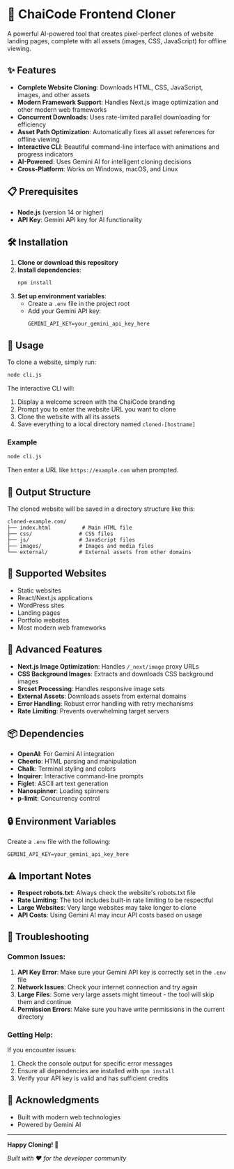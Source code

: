 # 🚀 ChaiCode Frontend Cloner

A powerful AI-powered tool that creates pixel-perfect clones of website landing pages, complete with all assets (images, CSS, JavaScript) for offline viewing.

## ✨ Features

- **Complete Website Cloning**: Downloads HTML, CSS, JavaScript, images, and other assets
- **Modern Framework Support**: Handles Next.js image optimization and other modern web frameworks
- **Concurrent Downloads**: Uses rate-limited parallel downloading for efficiency
- **Asset Path Optimization**: Automatically fixes all asset references for offline viewing
- **Interactive CLI**: Beautiful command-line interface with animations and progress indicators
- **AI-Powered**: Uses Gemini AI for intelligent cloning decisions
- **Cross-Platform**: Works on Windows, macOS, and Linux

## 📋 Prerequisites

- **Node.js** (version 14 or higher)
- **API Key**: Gemini API key for AI functionality

## 🛠️ Installation

1. **Clone or download this repository**
2. **Install dependencies**:
   ```bash
   npm install
   ```
3. **Set up environment variables**:
   - Create a `.env` file in the project root
   - Add your Gemini API key:
     ```
     GEMINI_API_KEY=your_gemini_api_key_here
     ```

## 🚀 Usage

To clone a website, simply run:

```bash
node cli.js
```

The interactive CLI will:

1. Display a welcome screen with the ChaiCode branding
2. Prompt you to enter the website URL you want to clone
3. Clone the website with all its assets
4. Save everything to a local directory named `cloned-[hostname]`

### Example

```bash
node cli.js
```

Then enter a URL like `https://example.com` when prompted.

## 📁 Output Structure

The cloned website will be saved in a directory structure like this:

```
cloned-example.com/
├── index.html          # Main HTML file
├── css/               # CSS files
├── js/                # JavaScript files
├── images/            # Images and media files
└── external/          # External assets from other domains
```

## 🎯 Supported Websites

- Static websites
- React/Next.js applications
- WordPress sites
- Landing pages
- Portfolio websites
- Most modern web frameworks

## 🔧 Advanced Features

- **Next.js Image Optimization**: Handles `/_next/image` proxy URLs
- **CSS Background Images**: Extracts and downloads CSS background images
- **Srcset Processing**: Handles responsive image sets
- **External Assets**: Downloads assets from external domains
- **Error Handling**: Robust error handling with retry mechanisms
- **Rate Limiting**: Prevents overwhelming target servers

## 📦 Dependencies

- **OpenAI**: For Gemini AI integration
- **Cheerio**: HTML parsing and manipulation
- **Chalk**: Terminal styling and colors
- **Inquirer**: Interactive command-line prompts
- **Figlet**: ASCII art text generation
- **Nanospinner**: Loading spinners
- **p-limit**: Concurrency control

## 🔒 Environment Variables

Create a `.env` file with the following:

```env
GEMINI_API_KEY=your_gemini_api_key_here
```

## ⚠️ Important Notes

- **Respect robots.txt**: Always check the website's robots.txt file
- **Rate Limiting**: The tool includes built-in rate limiting to be respectful
- **Large Websites**: Very large websites may take longer to clone
- **API Costs**: Using Gemini AI may incur API costs based on usage

## 🐛 Troubleshooting

### Common Issues:

1. **API Key Error**: Make sure your Gemini API key is correctly set in the `.env` file
2. **Network Issues**: Check your internet connection and try again
3. **Large Files**: Some very large assets might timeout - the tool will skip them and continue
4. **Permission Errors**: Make sure you have write permissions in the current directory

### Getting Help:

If you encounter issues:

1. Check the console output for specific error messages
2. Ensure all dependencies are installed with `npm install`
3. Verify your API key is valid and has sufficient credits

## 🌟 Acknowledgments

- Built with modern web technologies
- Powered by Gemini AI

---

**Happy Cloning! 🎉**

_Built with ❤️ for the developer community_

